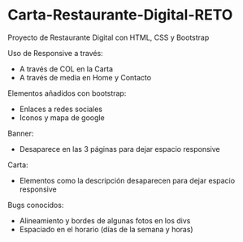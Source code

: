 # Carta-Restaurante-Digital-RETO

Proyecto de Restaurante Digital con HTML, CSS y Bootstrap

Uso de Responsive a través:
- A través de COL en la Carta
- A través de media en Home y Contacto

Elementos añadidos con bootstrap:
- Enlaces a redes sociales
- Iconos y mapa de google

Banner:
- Desaparece en las 3 páginas para dejar espacio responsive

Carta:
- Elementos como la descripción desaparecen para dejar espacio responsive

Bugs conocidos:
- Alineamiento y bordes de algunas fotos en los divs
- Espaciado en el horario (días de la semana y horas)
